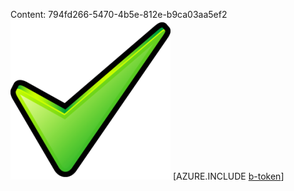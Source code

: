 Content: 794fd266-5470-4b5e-812e-b9ca03aa5ef2![image](7b0e392d-a143-4bbb-97cf-695c60899120.png)
[AZURE.INCLUDE [b-token](e16e4dbf-85a0-4ac5-90ba-dc4ee3b8d90b.md)]
